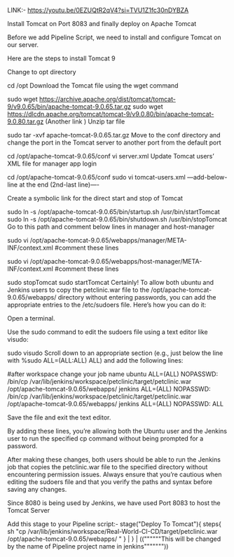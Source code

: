 LINK:- https://youtu.be/0EZUQtR2qV4?si=TVU1Z1fc30nDYBZA

Install Tomcat on Port 8083 and finally deploy on Apache Tomcat

Before we add Pipeline Script, we need to install and configure Tomcat on our server.

Here are the steps to install Tomcat 9

Change to opt directory


cd /opt
Download the Tomcat file using the wget command


sudo wget https://archive.apache.org/dist/tomcat/tomcat-9/v9.0.65/bin/apache-tomcat-9.0.65.tar.gz
sudo wget https://dlcdn.apache.org/tomcat/tomcat-9/v9.0.80/bin/apache-tomcat-9.0.80.tar.gz (Another link )
Unzip tar file


sudo tar -xvf apache-tomcat-9.0.65.tar.gz
Move to the conf directory and change the port in the Tomcat server to another port from the default port


cd /opt/apache-tomcat-9.0.65/conf
vi server.xml
Update Tomcat users’ XML file for manager app login


cd /opt/apache-tomcat-9.0.65/conf
sudo vi tomcat-users.xml
—add-below-line at the end (2nd-last line)—-


<user username="admin" password="admin1234" roles="admin-gui, manager-gui"/>
Create a symbolic link for the direct start and stop of Tomcat


sudo ln -s /opt/apache-tomcat-9.0.65/bin/startup.sh /usr/bin/startTomcat
sudo ln -s /opt/apache-tomcat-9.0.65/bin/shutdown.sh /usr/bin/stopTomcat
Go to this path and comment below lines in manager and host-manager


sudo vi /opt/apache-tomcat-9.0.65/webapps/manager/META-INF/context.xml
#comment these lines
<!-- Valve className="org.apache.catalina.valves.RemoteAddrValve"
  allow="127\.\d+\.\d+\.\d+|::1|0:0:0:0:0:0:0:1" /> -->

sudo vi /opt/apache-tomcat-9.0.65/webapps/host-manager/META-INF/context.xml
#comment these lines
<!-- Valve className="org.apache.catalina.valves.RemoteAddrValve"
  allow="127\.\d+\.\d+\.\d+|::1|0:0:0:0:0:0:0:1" /> -->

sudo stopTomcat
sudo startTomcat
Certainly! To allow both ubuntu and Jenkins users to copy the petclinic.war file to the /opt/apache-tomcat-9.0.65/webapps/ directory without entering passwords, you can add the appropriate entries to the /etc/sudoers file. Here’s how you can do it:

Open a terminal.

Use the sudo command to edit the sudoers file using a text editor like visudo:


sudo visudo
Scroll down to an appropriate section (e.g., just below the line with %sudo ALL=(ALL:ALL) ALL) and add the following lines:


#after workspace change your job name 
ubuntu ALL=(ALL) NOPASSWD: /bin/cp /var/lib/jenkins/workspace/petclinic/target/petclinic.war /opt/apache-tomcat-9.0.65/webapps/ 
jenkins ALL=(ALL) NOPASSWD: /bin/cp /var/lib/jenkins/workspace/petclinic/target/petclinic.war /opt/apache-tomcat-9.0.65/webapps/
jenkins ALL=(ALL) NOPASSWD: ALL


Save the file and exit the text editor.

By adding these lines, you’re allowing both the Ubuntu user and the Jenkins user to run the specified cp command without being prompted for a password.

After making these changes, both users should be able to run the Jenkins job that copies the petclinic.war file to the specified directory without encountering permission issues. Always ensure that you’re cautious when editing the sudoers file and that you verify the paths and syntax before saving any changes.

Since 8080 is being used by Jenkins, we have used Port 8083 to host the Tomcat Server

Add this stage to your Pipeline script:-
stage("Deploy To Tomcat"){
            steps{
                sh "cp  /var/lib/jenkins/workspace/Real-World-CI-CD/target/petclinic.war /opt/apache-tomcat-9.0.65/webapps/ "
            }                                          |
        }                                              |
                    ((""""""This will be changed by the name of Pipeline project name in jenkins"""""""))
